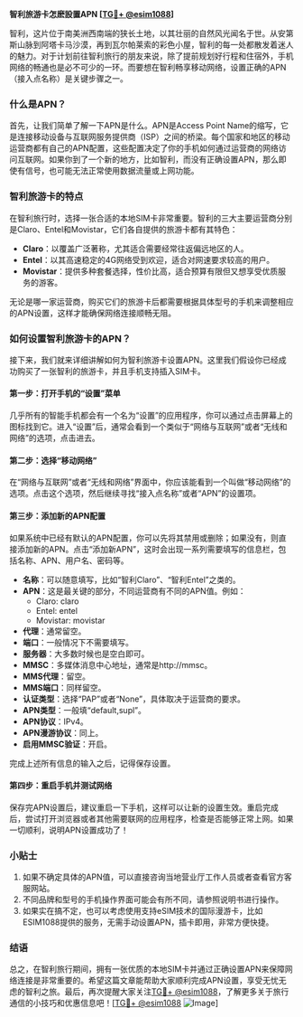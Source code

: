 **智利旅游卡怎麽設置APN [[TG💪+ @esim1088](https://t.me/s/esim1088)]**

智利，这片位于南美洲西南端的狭长土地，以其壮丽的自然风光闻名于世。从安第斯山脉到阿塔卡马沙漠，再到瓦尔帕莱索的彩色小屋，智利的每一处都散发着迷人的魅力。对于计划前往智利旅行的朋友来说，除了提前规划好行程和住宿外，手机网络的畅通也是必不可少的一环。而要想在智利畅享移动网络，设置正确的APN（接入点名称）是关键步骤之一。

### 什么是APN？

首先，让我们简单了解一下APN是什么。APN是Access Point Name的缩写，它是连接移动设备与互联网服务提供商（ISP）之间的桥梁。每个国家和地区的移动运营商都有自己的APN配置，这些配置决定了你的手机如何通过运营商的网络访问互联网。如果你到了一个新的地方，比如智利，而没有正确设置APN，那么即使有信号，也可能无法正常使用数据流量或上网功能。

### 智利旅游卡的特点

在智利旅行时，选择一张合适的本地SIM卡非常重要。智利的三大主要运营商分别是Claro、Entel和Movistar，它们各自提供的旅游卡都有其特色：

- **Claro**：以覆盖广泛著称，尤其适合需要经常往返偏远地区的人。
- **Entel**：以其高速稳定的4G网络受到欢迎，适合对网速要求较高的用户。
- **Movistar**：提供多种套餐选择，性价比高，适合预算有限但又想享受优质服务的游客。

无论是哪一家运营商，购买它们的旅游卡后都需要根据具体型号的手机来调整相应的APN设置，这样才能确保网络连接顺畅无阻。

### 如何设置智利旅游卡的APN？

接下来，我们就来详细讲解如何为智利旅游卡设置APN。这里我们假设你已经成功购买了一张智利的旅游卡，并且手机支持插入SIM卡。

#### 第一步：打开手机的“设置”菜单

几乎所有的智能手机都会有一个名为“设置”的应用程序，你可以通过点击屏幕上的图标找到它。进入“设置”后，通常会看到一个类似于“网络与互联网”或者“无线和网络”的选项，点击进去。

#### 第二步：选择“移动网络”

在“网络与互联网”或者“无线和网络”界面中，你应该能看到一个叫做“移动网络”的选项。点击这个选项，然后继续寻找“接入点名称”或者“APN”的设置项。

#### 第三步：添加新的APN配置

如果系统中已经有默认的APN配置，你可以先将其禁用或删除；如果没有，则直接添加新的APN。点击“添加新APN”，这时会出现一系列需要填写的信息栏，包括名称、APN、用户名、密码等。

- **名称**：可以随意填写，比如“智利Claro”、“智利Entel”之类的。
- **APN**：这是最关键的部分，不同运营商有不同的APN值。例如：
  - Claro: claro
  - Entel: entel
  - Movistar: movistar
- **代理**：通常留空。
- **端口**：一般情况下不需要填写。
- **服务器**：大多数时候也是空白即可。
- **MMSC**：多媒体消息中心地址，通常是http://mmsc。
- **MMS代理**：留空。
- **MMS端口**：同样留空。
- **认证类型**：选择“PAP”或者“None”，具体取决于运营商的要求。
- **APN类型**：一般填“default,supl”。
- **APN协议**：IPv4。
- **APN漫游协议**：同上。
- **启用MMSC验证**：开启。

完成上述所有信息的输入之后，记得保存设置。

#### 第四步：重启手机并测试网络

保存完APN设置后，建议重启一下手机，这样可以让新的设置生效。重启完成后，尝试打开浏览器或者其他需要联网的应用程序，检查是否能够正常上网。如果一切顺利，说明APN设置成功了！

### 小贴士

1. 如果不确定具体的APN值，可以直接咨询当地营业厅工作人员或者查看官方客服网站。
2. 不同品牌和型号的手机操作界面可能会有所不同，请参照说明书进行操作。
3. 如果实在搞不定，也可以考虑使用支持eSIM技术的国际漫游卡，比如ESIM1088提供的服务，无需手动设置APN，插卡即用，非常方便快捷。

### 结语

总之，在智利旅行期间，拥有一张优质的本地SIM卡并通过正确设置APN来保障网络连接是非常重要的。希望这篇文章能帮助大家顺利完成APN设置，享受无忧无虑的智利之旅。最后，再次提醒大家关注[TG💪+ @esim1088](https://t.me/s/esim1088)，了解更多关于旅行通信的小技巧和优惠信息吧！[[TG💪+ @esim1088](https://t.me/s/esim1088) ![Image](https://i.postimg.cc/4NQfJmqS/Snipaste-2025-05-13-00-14-12.png)]